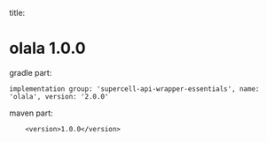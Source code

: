 
title:

# olala 1.0.0

gradle part:

    implementation group: 'supercell-api-wrapper-essentials', name: 'olala', version: '2.0.0'

maven part:

        <version>1.0.0</version>
